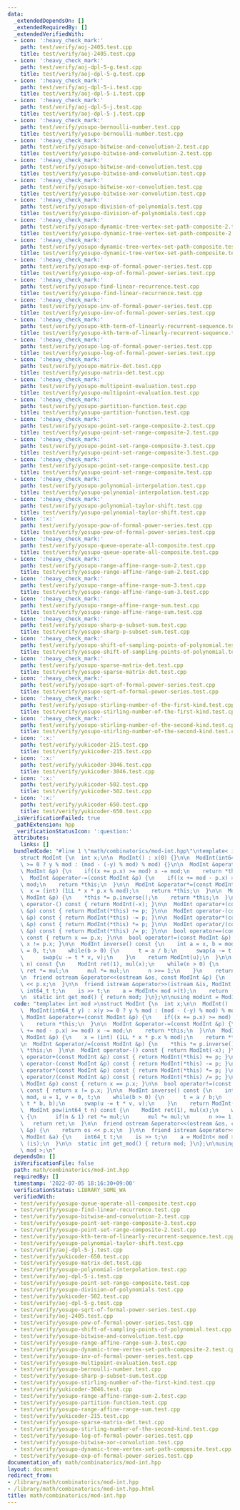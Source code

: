 ```yaml
---
data:
  _extendedDependsOn: []
  _extendedRequiredBy: []
  _extendedVerifiedWith:
  - icon: ':heavy_check_mark:'
    path: test/verify/aoj-2405.test.cpp
    title: test/verify/aoj-2405.test.cpp
  - icon: ':heavy_check_mark:'
    path: test/verify/aoj-dpl-5-g.test.cpp
    title: test/verify/aoj-dpl-5-g.test.cpp
  - icon: ':heavy_check_mark:'
    path: test/verify/aoj-dpl-5-i.test.cpp
    title: test/verify/aoj-dpl-5-i.test.cpp
  - icon: ':heavy_check_mark:'
    path: test/verify/aoj-dpl-5-j.test.cpp
    title: test/verify/aoj-dpl-5-j.test.cpp
  - icon: ':heavy_check_mark:'
    path: test/verify/yosupo-bernoulli-number.test.cpp
    title: test/verify/yosupo-bernoulli-number.test.cpp
  - icon: ':heavy_check_mark:'
    path: test/verify/yosupo-bitwise-and-convolution-2.test.cpp
    title: test/verify/yosupo-bitwise-and-convolution-2.test.cpp
  - icon: ':heavy_check_mark:'
    path: test/verify/yosupo-bitwise-and-convolution.test.cpp
    title: test/verify/yosupo-bitwise-and-convolution.test.cpp
  - icon: ':heavy_check_mark:'
    path: test/verify/yosupo-bitwise-xor-convolution.test.cpp
    title: test/verify/yosupo-bitwise-xor-convolution.test.cpp
  - icon: ':heavy_check_mark:'
    path: test/verify/yosupo-division-of-polynomials.test.cpp
    title: test/verify/yosupo-division-of-polynomials.test.cpp
  - icon: ':heavy_check_mark:'
    path: test/verify/yosupo-dynamic-tree-vertex-set-path-composite-2.test.cpp
    title: test/verify/yosupo-dynamic-tree-vertex-set-path-composite-2.test.cpp
  - icon: ':heavy_check_mark:'
    path: test/verify/yosupo-dynamic-tree-vertex-set-path-composite.test.cpp
    title: test/verify/yosupo-dynamic-tree-vertex-set-path-composite.test.cpp
  - icon: ':heavy_check_mark:'
    path: test/verify/yosupo-exp-of-formal-power-series.test.cpp
    title: test/verify/yosupo-exp-of-formal-power-series.test.cpp
  - icon: ':heavy_check_mark:'
    path: test/verify/yosupo-find-linear-recurrence.test.cpp
    title: test/verify/yosupo-find-linear-recurrence.test.cpp
  - icon: ':heavy_check_mark:'
    path: test/verify/yosupo-inv-of-formal-power-series.test.cpp
    title: test/verify/yosupo-inv-of-formal-power-series.test.cpp
  - icon: ':heavy_check_mark:'
    path: test/verify/yosupo-kth-term-of-linearly-recurrent-sequence.test.cpp
    title: test/verify/yosupo-kth-term-of-linearly-recurrent-sequence.test.cpp
  - icon: ':heavy_check_mark:'
    path: test/verify/yosupo-log-of-formal-power-series.test.cpp
    title: test/verify/yosupo-log-of-formal-power-series.test.cpp
  - icon: ':heavy_check_mark:'
    path: test/verify/yosupo-matrix-det.test.cpp
    title: test/verify/yosupo-matrix-det.test.cpp
  - icon: ':heavy_check_mark:'
    path: test/verify/yosupo-multipoint-evaluation.test.cpp
    title: test/verify/yosupo-multipoint-evaluation.test.cpp
  - icon: ':heavy_check_mark:'
    path: test/verify/yosupo-partition-function.test.cpp
    title: test/verify/yosupo-partition-function.test.cpp
  - icon: ':heavy_check_mark:'
    path: test/verify/yosupo-point-set-range-composite-2.test.cpp
    title: test/verify/yosupo-point-set-range-composite-2.test.cpp
  - icon: ':heavy_check_mark:'
    path: test/verify/yosupo-point-set-range-composite-3.test.cpp
    title: test/verify/yosupo-point-set-range-composite-3.test.cpp
  - icon: ':heavy_check_mark:'
    path: test/verify/yosupo-point-set-range-composite.test.cpp
    title: test/verify/yosupo-point-set-range-composite.test.cpp
  - icon: ':heavy_check_mark:'
    path: test/verify/yosupo-polynomial-interpolation.test.cpp
    title: test/verify/yosupo-polynomial-interpolation.test.cpp
  - icon: ':heavy_check_mark:'
    path: test/verify/yosupo-polynomial-taylor-shift.test.cpp
    title: test/verify/yosupo-polynomial-taylor-shift.test.cpp
  - icon: ':x:'
    path: test/verify/yosupo-pow-of-formal-power-series.test.cpp
    title: test/verify/yosupo-pow-of-formal-power-series.test.cpp
  - icon: ':heavy_check_mark:'
    path: test/verify/yosupo-queue-operate-all-composite.test.cpp
    title: test/verify/yosupo-queue-operate-all-composite.test.cpp
  - icon: ':heavy_check_mark:'
    path: test/verify/yosupo-range-affine-range-sum-2.test.cpp
    title: test/verify/yosupo-range-affine-range-sum-2.test.cpp
  - icon: ':heavy_check_mark:'
    path: test/verify/yosupo-range-affine-range-sum-3.test.cpp
    title: test/verify/yosupo-range-affine-range-sum-3.test.cpp
  - icon: ':heavy_check_mark:'
    path: test/verify/yosupo-range-affine-range-sum.test.cpp
    title: test/verify/yosupo-range-affine-range-sum.test.cpp
  - icon: ':heavy_check_mark:'
    path: test/verify/yosupo-sharp-p-subset-sum.test.cpp
    title: test/verify/yosupo-sharp-p-subset-sum.test.cpp
  - icon: ':heavy_check_mark:'
    path: test/verify/yosupo-shift-of-sampling-points-of-polynomial.test.cpp
    title: test/verify/yosupo-shift-of-sampling-points-of-polynomial.test.cpp
  - icon: ':heavy_check_mark:'
    path: test/verify/yosupo-sparse-matrix-det.test.cpp
    title: test/verify/yosupo-sparse-matrix-det.test.cpp
  - icon: ':heavy_check_mark:'
    path: test/verify/yosupo-sqrt-of-formal-power-series.test.cpp
    title: test/verify/yosupo-sqrt-of-formal-power-series.test.cpp
  - icon: ':heavy_check_mark:'
    path: test/verify/yosupo-stirling-number-of-the-first-kind.test.cpp
    title: test/verify/yosupo-stirling-number-of-the-first-kind.test.cpp
  - icon: ':heavy_check_mark:'
    path: test/verify/yosupo-stirling-number-of-the-second-kind.test.cpp
    title: test/verify/yosupo-stirling-number-of-the-second-kind.test.cpp
  - icon: ':x:'
    path: test/verify/yukicoder-215.test.cpp
    title: test/verify/yukicoder-215.test.cpp
  - icon: ':x:'
    path: test/verify/yukicoder-3046.test.cpp
    title: test/verify/yukicoder-3046.test.cpp
  - icon: ':x:'
    path: test/verify/yukicoder-502.test.cpp
    title: test/verify/yukicoder-502.test.cpp
  - icon: ':x:'
    path: test/verify/yukicoder-650.test.cpp
    title: test/verify/yukicoder-650.test.cpp
  _isVerificationFailed: true
  _pathExtension: hpp
  _verificationStatusIcon: ':question:'
  attributes:
    links: []
  bundledCode: "#line 1 \"math/combinatorics/mod-int.hpp\"\ntemplate< int mod >\n\
    struct ModInt {\n  int x;\n\n  ModInt() : x(0) {}\n\n  ModInt(int64_t y) : x(y\
    \ >= 0 ? y % mod : (mod - (-y) % mod) % mod) {}\n\n  ModInt &operator+=(const\
    \ ModInt &p) {\n    if((x += p.x) >= mod) x -= mod;\n    return *this;\n  }\n\n\
    \  ModInt &operator-=(const ModInt &p) {\n    if((x += mod - p.x) >= mod) x -=\
    \ mod;\n    return *this;\n  }\n\n  ModInt &operator*=(const ModInt &p) {\n  \
    \  x = (int) (1LL * x * p.x % mod);\n    return *this;\n  }\n\n  ModInt &operator/=(const\
    \ ModInt &p) {\n    *this *= p.inverse();\n    return *this;\n  }\n\n  ModInt\
    \ operator-() const { return ModInt(-x); }\n\n  ModInt operator+(const ModInt\
    \ &p) const { return ModInt(*this) += p; }\n\n  ModInt operator-(const ModInt\
    \ &p) const { return ModInt(*this) -= p; }\n\n  ModInt operator*(const ModInt\
    \ &p) const { return ModInt(*this) *= p; }\n\n  ModInt operator/(const ModInt\
    \ &p) const { return ModInt(*this) /= p; }\n\n  bool operator==(const ModInt &p)\
    \ const { return x == p.x; }\n\n  bool operator!=(const ModInt &p) const { return\
    \ x != p.x; }\n\n  ModInt inverse() const {\n    int a = x, b = mod, u = 1, v\
    \ = 0, t;\n    while(b > 0) {\n      t = a / b;\n      swap(a -= t * b, b);\n\
    \      swap(u -= t * v, v);\n    }\n    return ModInt(u);\n  }\n\n  ModInt pow(int64_t\
    \ n) const {\n    ModInt ret(1), mul(x);\n    while(n > 0) {\n      if(n & 1)\
    \ ret *= mul;\n      mul *= mul;\n      n >>= 1;\n    }\n    return ret;\n  }\n\
    \n  friend ostream &operator<<(ostream &os, const ModInt &p) {\n    return os\
    \ << p.x;\n  }\n\n  friend istream &operator>>(istream &is, ModInt &a) {\n   \
    \ int64_t t;\n    is >> t;\n    a = ModInt< mod >(t);\n    return (is);\n  }\n\
    \n  static int get_mod() { return mod; }\n};\n\nusing modint = ModInt< mod >;\n"
  code: "template< int mod >\nstruct ModInt {\n  int x;\n\n  ModInt() : x(0) {}\n\n\
    \  ModInt(int64_t y) : x(y >= 0 ? y % mod : (mod - (-y) % mod) % mod) {}\n\n \
    \ ModInt &operator+=(const ModInt &p) {\n    if((x += p.x) >= mod) x -= mod;\n\
    \    return *this;\n  }\n\n  ModInt &operator-=(const ModInt &p) {\n    if((x\
    \ += mod - p.x) >= mod) x -= mod;\n    return *this;\n  }\n\n  ModInt &operator*=(const\
    \ ModInt &p) {\n    x = (int) (1LL * x * p.x % mod);\n    return *this;\n  }\n\
    \n  ModInt &operator/=(const ModInt &p) {\n    *this *= p.inverse();\n    return\
    \ *this;\n  }\n\n  ModInt operator-() const { return ModInt(-x); }\n\n  ModInt\
    \ operator+(const ModInt &p) const { return ModInt(*this) += p; }\n\n  ModInt\
    \ operator-(const ModInt &p) const { return ModInt(*this) -= p; }\n\n  ModInt\
    \ operator*(const ModInt &p) const { return ModInt(*this) *= p; }\n\n  ModInt\
    \ operator/(const ModInt &p) const { return ModInt(*this) /= p; }\n\n  bool operator==(const\
    \ ModInt &p) const { return x == p.x; }\n\n  bool operator!=(const ModInt &p)\
    \ const { return x != p.x; }\n\n  ModInt inverse() const {\n    int a = x, b =\
    \ mod, u = 1, v = 0, t;\n    while(b > 0) {\n      t = a / b;\n      swap(a -=\
    \ t * b, b);\n      swap(u -= t * v, v);\n    }\n    return ModInt(u);\n  }\n\n\
    \  ModInt pow(int64_t n) const {\n    ModInt ret(1), mul(x);\n    while(n > 0)\
    \ {\n      if(n & 1) ret *= mul;\n      mul *= mul;\n      n >>= 1;\n    }\n \
    \   return ret;\n  }\n\n  friend ostream &operator<<(ostream &os, const ModInt\
    \ &p) {\n    return os << p.x;\n  }\n\n  friend istream &operator>>(istream &is,\
    \ ModInt &a) {\n    int64_t t;\n    is >> t;\n    a = ModInt< mod >(t);\n    return\
    \ (is);\n  }\n\n  static int get_mod() { return mod; }\n};\n\nusing modint = ModInt<\
    \ mod >;\n"
  dependsOn: []
  isVerificationFile: false
  path: math/combinatorics/mod-int.hpp
  requiredBy: []
  timestamp: '2022-07-05 18:16:30+09:00'
  verificationStatus: LIBRARY_SOME_WA
  verifiedWith:
  - test/verify/yosupo-queue-operate-all-composite.test.cpp
  - test/verify/yosupo-find-linear-recurrence.test.cpp
  - test/verify/yosupo-bitwise-and-convolution-2.test.cpp
  - test/verify/yosupo-point-set-range-composite-3.test.cpp
  - test/verify/yosupo-point-set-range-composite-2.test.cpp
  - test/verify/yosupo-kth-term-of-linearly-recurrent-sequence.test.cpp
  - test/verify/yosupo-polynomial-taylor-shift.test.cpp
  - test/verify/aoj-dpl-5-j.test.cpp
  - test/verify/yukicoder-650.test.cpp
  - test/verify/yosupo-matrix-det.test.cpp
  - test/verify/yosupo-polynomial-interpolation.test.cpp
  - test/verify/aoj-dpl-5-i.test.cpp
  - test/verify/yosupo-point-set-range-composite.test.cpp
  - test/verify/yosupo-division-of-polynomials.test.cpp
  - test/verify/yukicoder-502.test.cpp
  - test/verify/aoj-dpl-5-g.test.cpp
  - test/verify/yosupo-sqrt-of-formal-power-series.test.cpp
  - test/verify/aoj-2405.test.cpp
  - test/verify/yosupo-pow-of-formal-power-series.test.cpp
  - test/verify/yosupo-shift-of-sampling-points-of-polynomial.test.cpp
  - test/verify/yosupo-bitwise-and-convolution.test.cpp
  - test/verify/yosupo-range-affine-range-sum-3.test.cpp
  - test/verify/yosupo-dynamic-tree-vertex-set-path-composite-2.test.cpp
  - test/verify/yosupo-inv-of-formal-power-series.test.cpp
  - test/verify/yosupo-multipoint-evaluation.test.cpp
  - test/verify/yosupo-bernoulli-number.test.cpp
  - test/verify/yosupo-sharp-p-subset-sum.test.cpp
  - test/verify/yosupo-stirling-number-of-the-first-kind.test.cpp
  - test/verify/yukicoder-3046.test.cpp
  - test/verify/yosupo-range-affine-range-sum-2.test.cpp
  - test/verify/yosupo-partition-function.test.cpp
  - test/verify/yosupo-range-affine-range-sum.test.cpp
  - test/verify/yukicoder-215.test.cpp
  - test/verify/yosupo-sparse-matrix-det.test.cpp
  - test/verify/yosupo-stirling-number-of-the-second-kind.test.cpp
  - test/verify/yosupo-log-of-formal-power-series.test.cpp
  - test/verify/yosupo-bitwise-xor-convolution.test.cpp
  - test/verify/yosupo-dynamic-tree-vertex-set-path-composite.test.cpp
  - test/verify/yosupo-exp-of-formal-power-series.test.cpp
documentation_of: math/combinatorics/mod-int.hpp
layout: document
redirect_from:
- /library/math/combinatorics/mod-int.hpp
- /library/math/combinatorics/mod-int.hpp.html
title: math/combinatorics/mod-int.hpp
---
```

